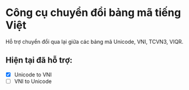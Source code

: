 # Công cụ chuyển đổi bảng mã tiếng Việt

Hỗ trợ chuyển đổi qua lại giữa các bảng mã Unicode, VNI, TCVN3, VIQR.

## Hiện tại đã hỗ trợ:
- [x] Unicode to VNI
- [ ] VNI to Unicode 